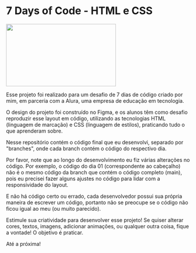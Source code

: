 # 7 Days of Code - HTML e CSS

<img src="https://ayltoninacio.com.br/img/p/32w750.jpg" width="300" height="170"/>

Esse projeto foi realizado para um desafio de 7 dias de código criado por mim, em parceria com a Alura, uma empresa de educação em tecnologia.

O design do projeto foi construído no Figma, e os alunos têm como desafio reproduzir esse layout em código, utilizando as tecnologias HTML (linguagem de marcação) e CSS (linguagem de estilos), praticando tudo o que aprenderam sobre.

Nesse repositório contém o código final que eu desenvolvi, separado por "branches", onde cada branch contém o código do respectivo dia.

Por favor, note que ao longo do desenvolvimento eu fiz várias alterações no código. Por exemplo, o código do dia 01 (correspondente ao cabeçalho) não é o mesmo código da branch que contém o código completo (main), pois eu precisei fazer alguns ajustes no código para lidar com a responsividade do layout.

E não há código certo ou errado, cada desenvolvedor possui sua própria maneira de escrever um código, portanto não se preocupe se o código não ficou igual ao meu (ou muito parecido).

Estimule sua criatividade para desenvolver esse projeto! Se quiser alterar cores, textos, imagens, adicionar animações, ou qualquer outra coisa, fique a vontade! O objetivo é praticar.

Até a próxima!